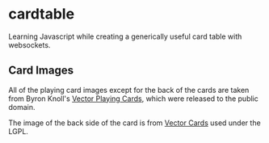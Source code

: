 # cardtable

Learning Javascript while creating a generically useful card table with websockets.

## Card Images
All of the playing card images except for the back of the cards are taken from Byron Knoll's [Vector Playing Cards](http://byronknoll.blogspot.com/2011/03/vector-playing-cards.html), which were released to the public domain.

The image of the back side of the card is from [Vector Cards](https://sourceforge.net/projects/vector-cards/) used under the LGPL.
